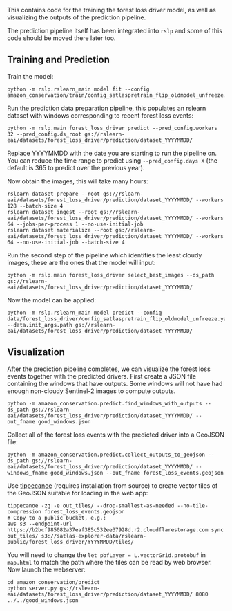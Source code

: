 This contains code for the training the forest loss driver model, as well as
visualizing the outputs of the prediction pipeline.

The prediction pipeline itself has been integrated into `rslp` and some of this code
should be moved there later too.


Training and Prediction
-----------------------

Train the model:

    python -m rslp.rslearn_main model fit --config amazon_conservation/train/config_satlaspretrain_flip_oldmodel_unfreeze.yaml

Run the prediction data preparation pipeline, this populates an rslearn dataset with windows corresponding to recent forest loss events:

    python -m rslp.main forest_loss_driver predict --pred_config.workers 32 --pred_config.ds_root gs://rslearn-eai/datasets/forest_loss_driver/prediction/dataset_YYYYMMDD/

Replace YYYYMMDD with the date you are starting to run the pipeline on.
You can reduce the time range to predict using `--pred_config.days X` (the default is 365 to predict over the previous year).

Now obtain the images, this will take many hours:

    rslearn dataset prepare --root gs://rslearn-eai/datasets/forest_loss_driver/prediction/dataset_YYYYMMDD/ --workers 128 --batch-size 4
    rslearn dataset ingest --root gs://rslearn-eai/datasets/forest_loss_driver/prediction/dataset_YYYYMMDD/ --workers 64 --jobs-per-process 1 --no-use-initial-job
    rslearn dataset materialize --root gs://rslearn-eai/datasets/forest_loss_driver/prediction/dataset_YYYYMMDD/ --workers 64 --no-use-initial-job --batch-size 4

Run the second step of the pipeline which identifies the least cloudy images, these are the ones that the model will input:

    python -m rslp.main forest_loss_driver select_best_images --ds_path gs://rslearn-eai/datasets/forest_loss_driver/prediction/dataset_YYYYMMDD/

Now the model can be applied:

    python -m rslp.rslearn_main model predict --config data/forest_loss_driver/config_satlaspretrain_flip_oldmodel_unfreeze.yaml --data.init_args.path gs://rslearn-eai/datasets/forest_loss_driver/prediction/dataset_YYYYMMDD/


Visualization
-------------

After the prediction pipeline completes, we can visualize the forest loss events together with the predicted drivers.
First create a JSON file containing the windows that have outputs. Some windows will not have had enough non-cloudy Sentinel-2 images to compute outputs.

    python -m amazon_conservation.predict.find_windows_with_outputs --ds_path gs://rslearn-eai/datasets/forest_loss_driver/prediction/dataset_YYYYMMDD/ --out_fname good_windows.json

Collect all of the forest loss events with the predicted driver into a GeoJSON file:

    python -m amazon_conservation.predict.collect_outputs_to_geojson --ds_path gs://rslearn-eai/datasets/forest_loss_driver/prediction/dataset_YYYYMMDD/ --windows_fname good_windows.json --out_fname forest_loss_events.geojson

Use [tippecanoe](https://github.com/felt/tippecanoe) (requires installation from source) to create vector tiles of the GeoJSON suitable for loading in the web app:

    tippecanoe -zg -e out_tiles/ --drop-smallest-as-needed --no-tile-compression forest_loss_events.geojson
    # Copy to a public bucket, e.g.:
    aws s3 --endpoint-url https://b2bcf985082a37eaf385c532ee37928d.r2.cloudflarestorage.com sync out_tiles/ s3://satlas-explorer-data/rslearn-public/forest_loss_driver/YYYYMMDD/tiles/

You will need to change the `let pbfLayer = L.vectorGrid.protobuf` in `map.html` to match the path where the tiles can be read by web browser.
Now launch the webserver:

    cd amazon_conservation/predict
    python server.py gs://rslearn-eai/datasets/forest_loss_driver/prediction/dataset_YYYYMMDD/ 8080 ../../good_windows.json
